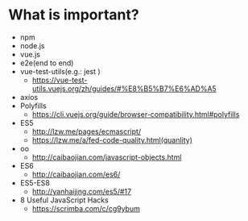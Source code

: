 # What is important?
- npm
- node.js
- vue.js
- e2e(end to end) 
- vue-test-utils(e.g.: jest )
  	- https://vue-test-utils.vuejs.org/zh/guides/#%E8%B5%B7%E6%AD%A5
- axios
- Polyfills
	- https://cli.vuejs.org/guide/browser-compatibility.html#polyfills
- ES5
	- http://lzw.me/pages/ecmascript/
	- https://lzw.me/a/fed-code-quality.html(quanlity)
- oo
	- http://caibaojian.com/javascript-objects.html
- ES6
	- http://caibaojian.com/es6/
- ES5-ES8
	- http://yanhaijing.com/es5/#17
- 8 Useful JavaScript Hacks
	- https://scrimba.com/c/cg9ybum